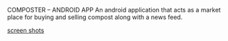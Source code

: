 COMPOSTER – ANDROID APP
An android application that acts as a market place for buying and selling compost along with a news feed.

<a href="https://drive.google.com/file/d/1ilzpAzZD339OgMK-UwlXq830hjdFr6Ef/view?usp=sharing">screen shots</a>
